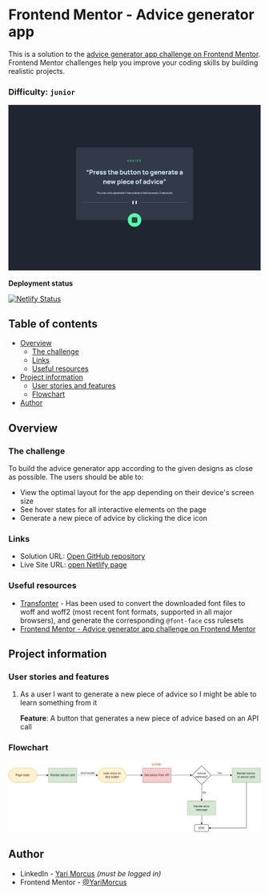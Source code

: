# Frontend Mentor - Advice generator app

This is a solution to the [advice generator app challenge on Frontend Mentor](https://www.frontendmentor.io/challenges/advice-generator-app-QdUG-13db). Frontend Mentor challenges help you improve your coding skills by building realistic projects.

### Difficulty: `junior`

![](screenshot.png)

**Deployment status**

[![Netlify Status](https://api.netlify.com/api/v1/badges/65b3ab3b-ab6f-44b8-bd40-5e7de0b8a0ce/deploy-status)](https://app.netlify.com/sites/advice-generator-app-yari-morcus/deploys?branch=main)

## Table of contents

- [Overview](#overview)
  - [The challenge](#the-challenge)
  - [Links](#links)
  - [Useful resources](#useful-resources)
- [Project information](#project-information)
  - [User stories and features](#user-stories-and-features)
  - [Flowchart](#flow-chart)
- [Author](#author)

## Overview

### The challenge

To build the advice generator app according to the given designs as close as possible.
The users should be able to:

- View the optimal layout for the app depending on their device's screen size
- See hover states for all interactive elements on the page
- Generate a new piece of advice by clicking the dice icon

### Links

- Solution URL: [Open GitHub repository](https://github.com/YariMorcus/advice-generator-app)
- Live Site URL: [open Netlify page](https://yarimorcus.github.io/huddle-landing-page)

### Useful resources

- [Transfonter](https://transfonter.org) - Has been used to convert the downloaded font files to woff and woff2 (most recent font formats, supported in all major browsers), and generate the corresponding `@font-face` css rulesets
- [Frontend Mentor - Advice generator app challenge on Frontend Mentor](https://www.frontendmentor.io/challenges/advice-generator-app-QdUG-13db)

## Project information

### User stories and features

1. As a user I want to generate a new piece of advice so I might be able to learn something from it

   **Feature**: A button that generates a new piece of advice based on an API call

### Flowchart
![](flowchart.jpg)

## Author

- LinkedIn - [Yari Morcus](https://www.linkedin.com/in/yarimorcus) _(must be logged in)_
- Frontend Mentor - [@YariMorcus](https://www.frontendmentor.io/profile/YariMorcus)
